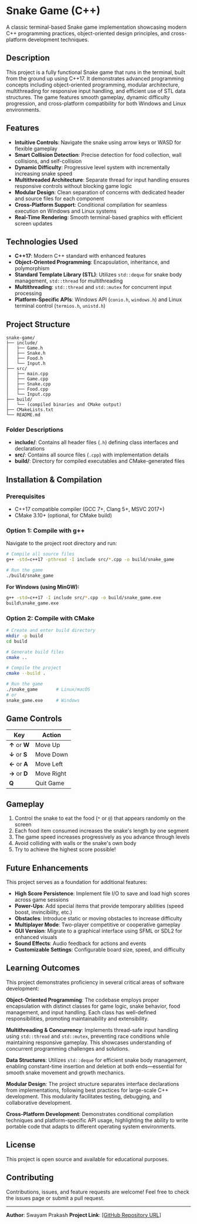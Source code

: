 # Snake Game (C++)

A classic terminal-based Snake game implementation showcasing modern C++ programming practices, object-oriented design principles, and cross-platform development techniques.

## Description

This project is a fully functional Snake game that runs in the terminal, built from the ground up using C++17. It demonstrates advanced programming concepts including object-oriented programming, modular architecture, multithreading for responsive input handling, and efficient use of STL data structures. The game features smooth gameplay, dynamic difficulty progression, and cross-platform compatibility for both Windows and Linux environments.

## Features

- **Intuitive Controls**: Navigate the snake using arrow keys or WASD for flexible gameplay
- **Smart Collision Detection**: Precise detection for food collection, wall collisions, and self-collision
- **Dynamic Difficulty**: Progressive level system with incrementally increasing snake speed
- **Multithreaded Architecture**: Separate thread for input handling ensures responsive controls without blocking game logic
- **Modular Design**: Clean separation of concerns with dedicated header and source files for each component
- **Cross-Platform Support**: Conditional compilation for seamless execution on Windows and Linux systems
- **Real-Time Rendering**: Smooth terminal-based graphics with efficient screen updates

## Technologies Used

- **C++17**: Modern C++ standard with enhanced features
- **Object-Oriented Programming**: Encapsulation, inheritance, and polymorphism
- **Standard Template Library (STL)**: Utilizes `std::deque` for snake body management, `std::thread` for multithreading
- **Multithreading**: `std::thread` and `std::mutex` for concurrent input processing
- **Platform-Specific APIs**: Windows API (`conio.h`, `windows.h`) and Linux terminal control (`termios.h`, `unistd.h`)

## Project Structure

```
snake-game/
├── include/
│   ├── Game.h
│   ├── Snake.h
│   ├── Food.h
│   └── Input.h
├── src/
│   ├── main.cpp
│   ├── Game.cpp
│   ├── Snake.cpp
│   ├── Food.cpp
│   └── Input.cpp
├── build/
│   └── (compiled binaries and CMake output)
├── CMakeLists.txt
└── README.md
```

### Folder Descriptions

- **include/**: Contains all header files (`.h`) defining class interfaces and declarations
- **src/**: Contains all source files (`.cpp`) with implementation details
- **build/**: Directory for compiled executables and CMake-generated files

## Installation & Compilation

### Prerequisites

- C++17 compatible compiler (GCC 7+, Clang 5+, MSVC 2017+)
- CMake 3.10+ (optional, for CMake build)

### Option 1: Compile with g++

Navigate to the project root directory and run:

```bash
# Compile all source files
g++ -std=c++17 -pthread -I include src/*.cpp -o build/snake_game

# Run the game
./build/snake_game
```

**For Windows (using MinGW):**
```bash
g++ -std=c++17 -I include src/*.cpp -o build/snake_game.exe
build\snake_game.exe
```

### Option 2: Compile with CMake

```bash
# Create and enter build directory
mkdir -p build
cd build

# Generate build files
cmake ..

# Compile the project
cmake --build .

# Run the game
./snake_game       # Linux/macOS
# or
snake_game.exe     # Windows
```

## Game Controls

| Key | Action |
|-----|--------|
| **↑** or **W** | Move Up |
| **↓** or **S** | Move Down |
| **←** or **A** | Move Left |
| **→** or **D** | Move Right |
| **Q** | Quit Game |

## Gameplay

1. Control the snake to eat the food (`*` or `@`) that appears randomly on the screen
2. Each food item consumed increases the snake's length by one segment
3. The game speed increases progressively as you advance through levels
4. Avoid colliding with walls or the snake's own body
5. Try to achieve the highest score possible!

## Future Enhancements

This project serves as a foundation for additional features:

- **High Score Persistence**: Implement file I/O to save and load high scores across game sessions
- **Power-Ups**: Add special items that provide temporary abilities (speed boost, invincibility, etc.)
- **Obstacles**: Introduce static or moving obstacles to increase difficulty
- **Multiplayer Mode**: Two-player competitive or cooperative gameplay
- **GUI Version**: Migrate to a graphical interface using SFML or SDL2 for enhanced visuals
- **Sound Effects**: Audio feedback for actions and events
- **Customizable Settings**: Configurable board size, speed, and difficulty

## Learning Outcomes

This project demonstrates proficiency in several critical areas of software development:

**Object-Oriented Programming**: The codebase employs proper encapsulation with distinct classes for game logic, snake behavior, food management, and input handling. Each class has well-defined responsibilities, promoting maintainability and extensibility.

**Multithreading & Concurrency**: Implements thread-safe input handling using `std::thread` and `std::mutex`, preventing race conditions while maintaining responsive gameplay. This showcases understanding of concurrent programming challenges and solutions.

**Data Structures**: Utilizes `std::deque` for efficient snake body management, enabling constant-time insertion and deletion at both ends—essential for smooth snake movement and growth mechanics.

**Modular Design**: The project structure separates interface declarations from implementations, following best practices for large-scale C++ development. This modularity facilitates testing, debugging, and collaborative development.

**Cross-Platform Development**: Demonstrates conditional compilation techniques and platform-specific API usage, highlighting the ability to write portable code that adapts to different operating system environments.

## License

This project is open source and available for educational purposes.

## Contributing

Contributions, issues, and feature requests are welcome! Feel free to check the issues page or submit a pull request.

---

**Author**: Swayam Prakash
**Project Link**: [\[GitHub Repository URL\]](https://github.com/swayxm-20/Snakegame-Cpp)